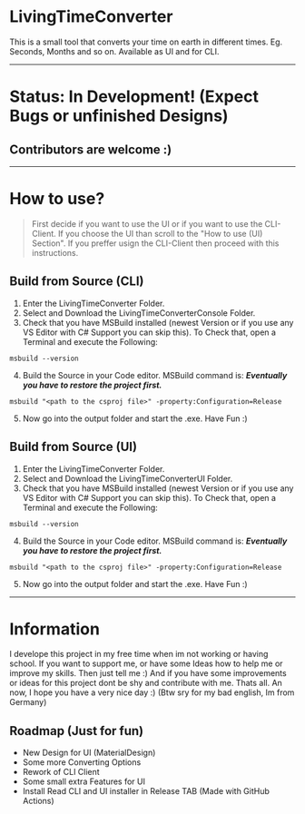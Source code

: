 # LivingTimeConverter
This is a small tool that converts your time on earth in different times. Eg. Seconds, Months and so on. Available as UI and for CLI.

---
# Status: In Development! (Expect Bugs or unfinished Designs)
## Contributors are welcome :)
---

# How to use?
> First decide if you want to use the UI or if you want to use the CLI-Client. If you choose the UI than scroll to the "How to use (UI) Section". If you preffer usign the CLI-Client then proceed with this instructions.

## Build from Source (CLI) 
1. Enter the LivingTimeConverter Folder.
2. Select and Download the LivingTimeConverterConsole Folder.
3. Check that you have MSBuild installed (newest Version or if you use any VS Editor with C# Support you can skip this). To Check that, open a Terminal and execute the Following:
```
msbuild --version
```
4. Build the Source in your Code editor. MSBuild command is:
***Eventually you have to restore the project first.***
```
msbuild "<path to the csproj file>" -property:Configuration=Release
``` 
5. Now go into the output folder and start the .exe. Have Fun :)

## Build from Source (UI)
1. Enter the LivingTimeConverter Folder.
2. Select and Download the LivingTimeConverterUI Folder.
3. Check that you have MSBuild installed (newest Version or if you use any VS Editor with C# Support you can skip this). To Check that, open a Terminal and execute the Following:
```
msbuild --version
```
4. Build the Source in your Code editor. MSBuild command is:
***Eventually you have to restore the project first.***
```
msbuild "<path to the csproj file>" -property:Configuration=Release
``` 
5. Now go into the output folder and start the .exe. Have Fun :)

---
# Information
I develope this project in my free time when im not working or having school. If you want to support me, or have some Ideas how to help me or improve my skills. Then just tell me :) And if you have some improvements or ideas for this project dont be shy and contribute with me. Thats all. An now, I hope you have a very nice day :) (Btw sry for my bad english, Im from Germany)

## Roadmap (Just for fun)
- New Design for UI (MaterialDesign)
- Some more Converting Options
- Rework of CLI Client
- Some small extra Features for UI
- Install Read CLI and UI installer in Release TAB (Made with GitHub Actions)
